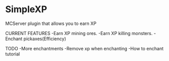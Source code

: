 SimpleXP
========

MCServer plugin that allows you to earn XP

CURRENT FEATURES
-Earn XP mining ores.
-Earn XP killing monsters.
-Enchant pickaxes(Efficiency)

TODO
-More enchantments
-Remove xp when enchanting
-How to enchant tutorial

